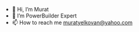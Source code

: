 - 👋 Hi, I’m Murat
- 👀 I’m PowerBuilder Expert
- 📫 How to reach me muratyelkovan@yahoo.com

<!---
myelkovan/myelkovan is a ✨ special ✨ repository because its `README.md` (this file) appears on your GitHub profile.
You can click the Preview link to take a look at your changes.
--->
